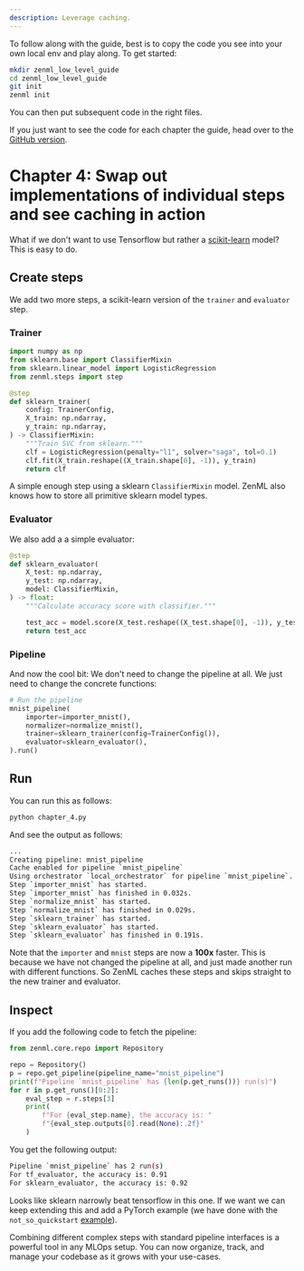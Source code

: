 ```yaml
---
description: Leverage caching.
---
```


To follow along with the guide, best is to copy the code you see into your own local env and play along. To get started:

```bash
mkdir zenml_low_level_guide
cd zenml_low_level_guide
git init
zenml init
```

You can then put subsequent code in the right files.

If you just want to see the code for each chapter the guide, head over to the [GitHub version](https://github.com/zenml-io/zenml/tree/main/examples/low_level_guide/).

# Chapter 4: Swap out implementations of individual steps and see caching in action

What if we don't want to use Tensorflow but rather a [scikit-learn](https://scikit-learn.org/) model? This is easy to do.

## Create steps

We add two more steps, a scikit-learn version of the `trainer` and `evaluator` step.

### Trainer

```python
import numpy as np
from sklearn.base import ClassifierMixin
from sklearn.linear_model import LogisticRegression
from zenml.steps import step

@step
def sklearn_trainer(
    config: TrainerConfig,
    X_train: np.ndarray,
    y_train: np.ndarray,
) -> ClassifierMixin:
    """Train SVC from sklearn."""
    clf = LogisticRegression(penalty="l1", solver="saga", tol=0.1)
    clf.fit(X_train.reshape((X_train.shape[0], -1)), y_train)
    return clf
```

A simple enough step using a sklearn `ClassifierMixin` model. ZenML also knows how to store all primitive sklearn model types.

### Evaluator
We also add a a simple evaluator:

```python
@step
def sklearn_evaluator(
    X_test: np.ndarray,
    y_test: np.ndarray,
    model: ClassifierMixin,
) -> float:
    """Calculate accuracy score with classifier."""

    test_acc = model.score(X_test.reshape((X_test.shape[0], -1)), y_test)
    return test_acc
```

### Pipeline

And now the cool bit: We don't need to change the pipeline at all. We just need to change the concrete functions:

```python
# Run the pipeline
mnist_pipeline(
    importer=importer_mnist(),
    normalizer=normalize_mnist(),
    trainer=sklearn_trainer(config=TrainerConfig()),
    evaluator=sklearn_evaluator(),
).run()
```

## Run
You can run this as follows:

```python
python chapter_4.py
```
And see the output as follows:

```bash
...
Creating pipeline: mnist_pipeline
Cache enabled for pipeline `mnist_pipeline`
Using orchestrator `local_orchestrator` for pipeline `mnist_pipeline`. Running pipeline..
Step `importer_mnist` has started.
Step `importer_mnist` has finished in 0.032s.
Step `normalize_mnist` has started.
Step `normalize_mnist` has finished in 0.029s.
Step `sklearn_trainer` has started.
Step `sklearn_evaluator` has started.
Step `sklearn_evaluator` has finished in 0.191s.
```

Note that the `importer` and `mnist` steps are now a **100x** faster. This is because we have not changed the pipeline at all, and just made another run with different functions. So ZenML caches these steps and skips straight to the new trainer and evaluator.

## Inspect 

If you add the following code to fetch the pipeline:

```python
from zenml.core.repo import Repository

repo = Repository()
p = repo.get_pipeline(pipeline_name="mnist_pipeline")
print(f"Pipeline `mnist_pipeline` has {len(p.get_runs())} run(s)")
for r in p.get_runs()[0:2]:
    eval_step = r.steps[3]
    print(
        f"For {eval_step.name}, the accuracy is: "
        f"{eval_step.outputs[0].read(None):.2f}"
    )
```

You get the following output:

```bash
Pipeline `mnist_pipeline` has 2 run(s)
For tf_evaluator, the accuracy is: 0.91
For sklearn_evaluator, the accuracy is: 0.92
```

Looks like sklearn narrowly beat tensorflow in this one. If we want we can keep extending this and add a PyTorch example (we have done with the `not_so_quickstart` [example](https://github.com/zenml-io/zenml/tree/main/examples/not_so_quickstart)). 

Combining different complex steps with standard pipeline interfaces is a powerful tool in any MLOps setup. You can now organize, track, and manage your codebase as it grows with your use-cases.